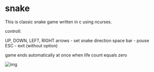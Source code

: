 # snake

This is classic snake game written in c using ncurses.

controll:

UP, DOWN, LEFT, RIGHT arrows - set snake direction
space bar - pouse
ESC - exit (without option)

game ends automatically at once when life count equals zero


![img](/../master/img/snake.png?raw=true "screenshot")
